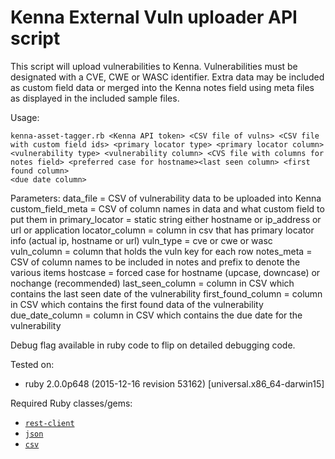 # Kenna External Vuln uploader API script

This script will upload vulnerabilities to Kenna. Vulnerabilities must be designated with a CVE, CWE or WASC identifier.
Extra data may be included as custom field data or merged into the Kenna notes field using meta files as displayed
in the included sample files.

Usage:

```
kenna-asset-tagger.rb <Kenna API token> <CSV file of vulns> <CSV file with custom field ids> <primary locator type> <primary locator column> 
<vulnerability type> <vulnerability column> <CVS file with columns for notes field> <preferred case for hostname><last seen column> <first found column> 
<due date column>
```

Parameters:
data_file = CSV of vulnerability data to be uploaded into Kenna
custom_field_meta = CSV of column names in data and what custom field to put them in 
primary_locator = static string either hostname or ip_address or url or application
locator_column = column in csv that has primary locator info (actual ip, hostname or url)
vuln_type = cve or cwe or wasc
vuln_column = column that holds the vuln key for each row
notes_meta = CSV of column names to be included in notes and prefix to denote the various items
hostcase = forced case for hostname (upcase, downcase) or nochange (recommended)
last_seen_column = column in CSV which contains the last seen date of the vulnerability
first_found_column = column in CSV which contains the first found data of the vulnerability
due_date_column = column in CSV which contains the due date for the vulnerability

Debug flag available in ruby code to flip on detailed debugging code. 


Tested on:

- ruby 2.0.0p648 (2015-12-16 revision 53162) [universal.x86_64-darwin15]

Required Ruby classes/gems:

- [`rest-client`](https://github.com/rest-client/rest-client)
- [`json`](http://ruby-doc.org/stdlib-2.0.0/libdoc/json/rdoc/JSON.html)
- [`csv`](http://ruby-doc.org/stdlib-2.0.0/libdoc/csv/rdoc/CSV.html)
